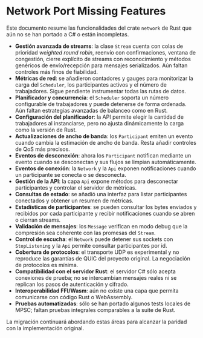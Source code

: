 # Network Port Missing Features

Este documento resume las funcionalidades del crate `network` de Rust que aún no se han portado a C# o están incompletas.

- **Gestión avanzada de streams**: la clase `Stream` cuenta con colas de prioridad *weighted round robin*, reenvío con confirmaciones, ventana de congestión, cierre explícito de streams con reconocimiento y métodos genéricos de envío/recepción para mensajes serializados. Aún faltan controles más finos de fiabilidad.
- **Métricas de red**: se añadieron contadores y gauges para monitorizar la carga del `Scheduler`, los participantes activos y el número de trabajadores. Sigue pendiente instrumentar todas las rutas de datos.
- **Planificador y concurrencia**: el `Scheduler` soporta un número configurable de trabajadores y puede detenerse de forma ordenada. Aún faltan estrategias avanzadas de balanceo como en Rust.
- **Configuración del planificador**: la API permite elegir la cantidad de trabajadores al instanciarse, pero no ajusta dinámicamente la carga como la versión de Rust.
- **Actualizaciones de ancho de banda**: los `Participant` emiten un evento cuando cambia la estimación de ancho de banda. Resta añadir controles de QoS más precisos.
- **Eventos de desconexión**: ahora los `Participant` notifican mediante un evento cuando se desconectan y sus flujos se limpian automáticamente.
- **Eventos de conexión**: la `Network` y la `Api` exponen notificaciones cuando un participante se conecta o se desconecta.
- **Gestión de la API**: la capa `Api` expone métodos para desconectar participantes y controlar el servidor de métricas.
- **Consultas de estado**: se añadió una interfaz para listar participantes conectados y obtener un resumen de métricas.
- **Estadísticas de participantes**: se pueden consultar los bytes enviados y recibidos por cada participante y recibir notificaciones cuando se abren o cierran streams.
- **Validación de mensajes**: los `Message` verifican en modo debug que la compresión sea coherente con las promesas del `Stream`.
- **Control de escucha**: el `Network` puede detener sus sockets con `StopListening` y la `Api` permite consultar participantes por id.
- **Cobertura de protocolos**: el transporte UDP es experimental y no reproduce las garantías de QUIC del proyecto original. La negociación de protocolos es mínima.
- **Compatibilidad con el servidor Rust**: el servidor C# sólo acepta conexiones de prueba; no se intercambian mensajes reales ni se replican los pasos de autenticación y cifrado.
- **Interoperabilidad FFI/Wasm**: aún no existe una capa que permita comunicarse con código Rust o WebAssembly.
- **Pruebas automatizadas**: sólo se han portado algunos tests locales de MPSC; faltan pruebas integrales comparables a la suite de Rust.

La migración continuará abordando estas áreas para alcanzar la paridad con la implementación original.
